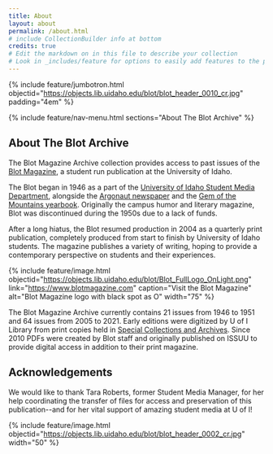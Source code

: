 ```yaml
---
title: About
layout: about
permalink: /about.html
# include CollectionBuilder info at bottom
credits: true
# Edit the markdown on in this file to describe your collection
# Look in _includes/feature for options to easily add features to the page
---
```


{% include feature/jumbotron.html objectid="https://objects.lib.uidaho.edu/blot/blot_header_0010_cr.jpg" padding="4em" %} 

{% include feature/nav-menu.html sections="About The Blot Archive" %}

## About The Blot Archive

The Blot Magazine Archive collection provides access to past issues of the [Blot Magazine](https://www.blotmagazine.com/), a student run publication at the University of Idaho.

The Blot began in 1946 as a part of the [University of Idaho Student Media Department](https://www.uidaho.edu/current-students/student-involvement/student-media), alongside the [Argonaut newspaper](https://www.lib.uidaho.edu/digital/argonaut/) and the [Gem of the Mountains yearbook](https://www.lib.uidaho.edu/digital/gem/). Originally the campus humor and literary magazine, Blot was discontinued during the 1950s due to a lack of funds. 

After a long hiatus, the Blot resumed production in 2004 as a quarterly print publication, completely produced from start to finish by University of Idaho students.
The magazine publishes a variety of writing, hoping to provide a contemporary perspective on students and their experiences.

{% include feature/image.html objectid="https://objects.lib.uidaho.edu/blot/Blot_FullLogo_OnLight.png" link="https://www.blotmagazine.com" caption="Visit the Blot Magazine" alt="Blot Magazine logo with black spot as O" width="75" %}

The Blot Magazine Archive currently contains 21 issues from 1946 to 1951 and 64 issues from 2005 to 2021. 
Early editions were digitized by U of I Library from print copies held in [Special Collections and Archives](https://www.lib.uidaho.edu/special-collections/).
Since 2010 PDFs were created by Blot staff and originally published on ISSUU to provide digital access in addition to their print magazine.

## Acknowledgements

We would like to thank Tara Roberts, former Student Media Manager, for her help coordinating the transfer of files for access and preservation of this publication--and for her vital support of amazing student media at U of I!

{% include feature/image.html objectid="https://objects.lib.uidaho.edu/blot/blot_header_0002_cr.jpg" width="50" %} 
